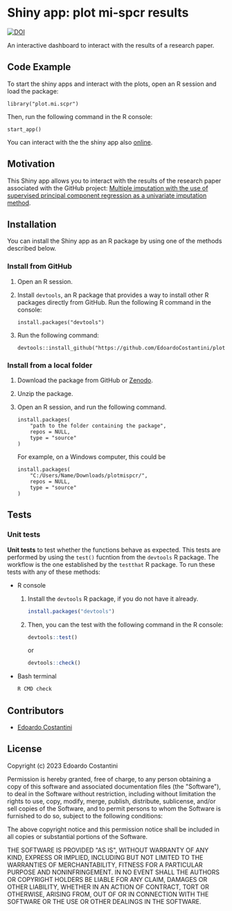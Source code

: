 # Shiny app: plot mi-spcr results

[![DOI](https://zenodo.org/badge/DOI/10.5281/zenodo.7451802.svg)](https://doi.org/10.5281/zenodo.7451802)

An interactive dashboard to interact with the results of a research paper.

## Code Example

To start the shiny apps and interact with the plots, open an R session and load the package:

```
library("plot.mi.scpr")
```

Then, run the following command in the R console:

```
start_app()
```

You can interact with the the shiny app also [online](https://edoardocostantini.shinyapps.io/plotmispcr).

## Motivation

This Shiny app allows you to interact with the results of the research paper associated with the GitHub project: [Multiple imputation with the use of supervised principal component regression as a univariate imputation method](https://github.com/EdoardoCostantini/mi-spcr).

## Installation

You can install the Shiny app as an R package by using one of the methods described below.

### Install from GitHub

1. Open an R session.

2. Install `devtools`, an R package that provides a way to install other R packages directly from GitHub. Run the following R command in the console:

    ```
    install.packages("devtools")
    ```

3. Run the following command:

    ```
    devtools::install_github("https://github.com/EdoardoCostantini/plotmispcr")
    ```

### Install from a local folder

1. Download the package from GitHub or [Zenodo](https://doi.org/10.5281/zenodo.7451802).

2. Unzip the package.

3. Open an R session, and run the following command.

    ```
    install.packages(
        "path to the folder containing the package",
        repos = NULL,
        type = "source"
    )
    ```

    For example, on a Windows computer, this could be

    ```
    install.packages(
        "C:/Users/Name/Downloads/plotmispcr/",
        repos = NULL,
        type = "source"
    )
    ```

## Tests

### Unit tests

**Unit tests** to test whether the functions behave as expected. This tests are performed by using the `test()` fucntion from the `devtools` R package.
The workflow is the one established by the `testthat` R package.
To run these tests with any of these methods:

- R console

   1. Install the `devtools` R package, if you do not have it already.

        ``` r
        install.packages("devtools")
        ```

   2. Then, you can the test with the following command in the R console:

        ``` r
        devtools::test()
        ```

        or 

        ``` r
        devtools::check()
        ```

- Bash terminal

    ```bash
    R CMD check
    ```

## Contributors

- [Edoardo Costantini](https://github.com/EdoardoCostantini)

## License

Copyright (c) 2023 Edoardo Costantini

Permission is hereby granted, free of charge, to any person obtaining a copy
of this software and associated documentation files (the "Software"), to deal
in the Software without restriction, including without limitation the rights
to use, copy, modify, merge, publish, distribute, sublicense, and/or sell
copies of the Software, and to permit persons to whom the Software is
furnished to do so, subject to the following conditions:

The above copyright notice and this permission notice shall be included in all
copies or substantial portions of the Software.

THE SOFTWARE IS PROVIDED "AS IS", WITHOUT WARRANTY OF ANY KIND, EXPRESS OR
IMPLIED, INCLUDING BUT NOT LIMITED TO THE WARRANTIES OF MERCHANTABILITY,
FITNESS FOR A PARTICULAR PURPOSE AND NONINFRINGEMENT. IN NO EVENT SHALL THE
AUTHORS OR COPYRIGHT HOLDERS BE LIABLE FOR ANY CLAIM, DAMAGES OR OTHER
LIABILITY, WHETHER IN AN ACTION OF CONTRACT, TORT OR OTHERWISE, ARISING FROM,
OUT OF OR IN CONNECTION WITH THE SOFTWARE OR THE USE OR OTHER DEALINGS IN THE
SOFTWARE.